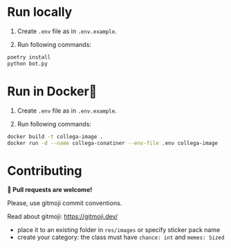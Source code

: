 # Run locally

1. Create `.env` file as in `.env.example`.

2. Run following commands:
```bash
poetry install
python bot.py
```

# Run in Docker🐳

1. Create `.env` file as in `.env.example`.

2. Run following commands:
```bash
docker build -t collega-image .
docker run -d --name collega-conatiner --env-file .env collega-image
```

# Contributing

**🔄 Pull requests are welcome!**

Please, use gitmoji commit conventions.

Read about gitmoji: https://gitmoji.dev/
- place it to an existing folder in `res/images` or specify sticker pack name
- create your category: the class must have `chance: int` and `memes: Sized`

